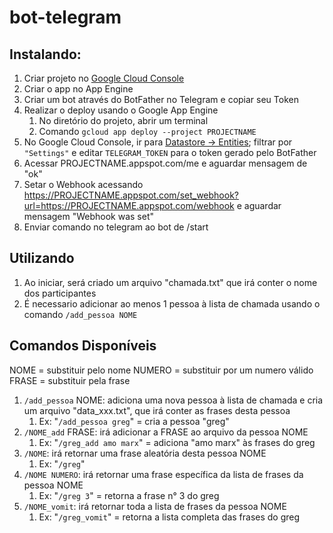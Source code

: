 # bot-telegram

## Instalando:

1. Criar projeto no [Google Cloud Console](https://console.cloud.google.com)
2. Criar o app no App Engine
3. Criar um bot através do BotFather no Telegram e copiar seu Token
4. Realizar o deploy usando o Google App Engine
   1. No diretório do projeto, abrir um terminal
   2. Comando `gcloud app deploy --project PROJECTNAME`
5. No Google Cloud Console, ir para [Datastore -> Entities](https://console.cloud.google.com/datastore/); filtrar por `"Settings"` e editar `TELEGRAM_TOKEN` para o token gerado pelo BotFather
6. Acessar PROJECTNAME.appspot.com/me e aguardar mensagem de "ok"
7. Setar o Webhook acessando https://PROJECTNAME.appspot.com/set_webhook?url=https://PROJECTNAME.appspot.com/webhook e aguardar mensagem "Webhook was set"
8. Enviar comando no telegram ao bot de /start

## Utilizando

1. Ao iniciar, será criado um arquivo "chamada.txt" que irá conter o nome dos participantes
2. É necessario adicionar ao menos 1 pessoa à lista de chamada usando o comando `/add_pessoa NOME`
   
## Comandos Disponíveis
NOME = substituir pelo nome
NUMERO = substituir por um numero válido
FRASE = substituir pela frase
1. `/add_pessoa` NOME: adiciona uma nova pessoa à lista de chamada e cria um arquivo "data_xxx.txt", que irá conter as frases desta pessoa
   1. Ex: "`/add_pessoa greg`" = cria a pessoa "greg"
2. `/NOME_add` FRASE: irá adicionar a FRASE ao arquivo da pessoa NOME
   1. Ex: "`/greg_add amo marx`" = adiciona "amo marx" às frases do greg
3. `/NOME`: irá retornar uma frase aleatória desta pessoa NOME
   1. Ex: "`/greg`"
4. `/NOME NUMERO`: irá retornar uma frase específica da lista de frases da pessoa NOME
   1. Ex: "`/greg 3`" = retorna a frase n° 3 do greg
5. `/NOME_vomit`: irá retornar toda a lista de frases da pessoa NOME
   1. Ex: "`/greg_vomit`" = retorna a lista completa das frases do greg 